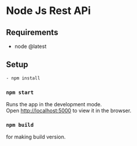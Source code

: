 # Node Js Rest APi

## Requirements
- node @latest

## Setup

``` bash
- npm install

```
### `npm start`

Runs the app in the development mode.<br>
Open [http://localhost:5000](http://localhost:5000) to view it in the browser.

### `npm build`

for making build version.